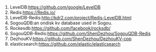 1. LevelDB:https://github.com/google/LevelDB
2. Redis:https://Redis.io/
3. LevelDB-Redis:http://kdr2.com/project/Redis-LevelDB.html
4. SogouQDB:an ondisk kv database used in Sogou.
5. Rockesdb:https://github.com/facebook/rocksdb/
6. SogouQDB-Redis:https://github.com/ShenDezhou/SogouQDB-Redis
7. DezhouKV:https://github.com/ShenDezhou/DezhouKV-cpp
8. elasticsearch:https://github.com/elastic/elasticsearch